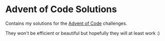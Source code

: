 # Advent of Code Solutions

Contains my solutions for the [Advent of Code](https://adventofcode.com) challenges.

They won't be efficient or beautiful but hopefully they will at least work :)